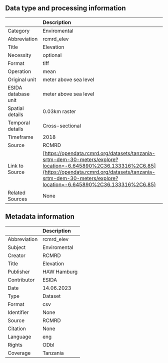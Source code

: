 ## Data type and processing information 

|                     | Description                                                                                                                                                                                                                    |
|:--------------------|:-------------------------------------------------------------------------------------------------------------------------------------------------------------------------------------------------------------------------------|
| Category            | Enviromental                                                                                                                                                                                                                   |
| Abbreviation        | rcmrd_elev                                                                                                                                                                                                                     |
| Title               | Elevation                                                                                                                                                                                                                      |
| Necessity           | optional                                                                                                                                                                                                                       |
| Format              | tiff                                                                                                                                                                                                                           |
| Operation           | mean                                                                                                                                                                                                                           |
| Original unit       | meter above sea level                                                                                                                                                                                                          |
| ESIDA database unit | meter above sea level                                                                                                                                                                                                          |
| Spatial details     | 0.03km raster                                                                                                                                                                                                                  |
| Temporal details    | Cross-sectional                                                                                                                                                                                                                |
| Timeframe           | 2018                                                                                                                                                                                                                           |
| Source              | RCMRD                                                                                                                                                                                                                          |
| Link to Source      | [https://opendata.rcmrd.org/datasets/tanzania-srtm-dem-30-meters/explore?location=-6.645890%2C36.133316%2C6.85](https://opendata.rcmrd.org/datasets/tanzania-srtm-dem-30-meters/explore?location=-6.645890%2C36.133316%2C6.85) |
| Related Sources     | None                                                                                                                                                                                                                           |

## Metadata information 

|              | Description   |
|:-------------|:--------------|
| Abbreviation | rcmrd_elev    |
| Subject      | Enviromental  |
| Creator      | RCMRD         |
| Title        | Elevation     |
| Publisher    | HAW Hamburg   |
| Contributor  | ESIDA         |
| Date         | 14.06.2023    |
| Type         | Dataset       |
| Format       | csv           |
| Identifier   | None          |
| Source       | RCMRD         |
| Citation     | None          |
| Language     | eng           |
| Rights       | ODbl          |
| Coverage     | Tanzania      |